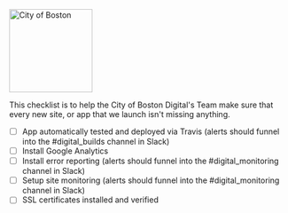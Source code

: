 <img src="https://cloud.githubusercontent.com/assets/9234/19400090/8c20c53c-9222-11e6-937c-02bce55e5301.png" alt="City of Boston" width="150" />

This checklist is to help the City of Boston Digital's Team make sure that every new site, or app that we launch isn't missing anything.

- [ ] App automatically tested and deployed via Travis (alerts should funnel into the #digital_builds channel in Slack)
- [ ] Install Google Analytics
- [ ] Install error reporting (alerts should funnel into the #digital_monitoring channel in Slack)
- [ ] Setup site monitoring (alerts should funnel into the #digital_monitoring channel in Slack)
- [ ] SSL certificates installed and verified
